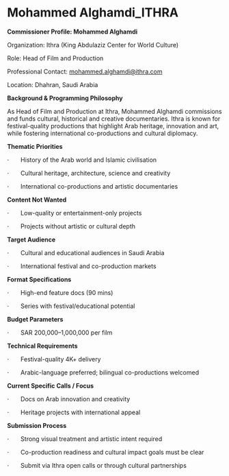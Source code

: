 # Mohammed Alghamdi_ITHRA

**Commissioner Profile: Mohammed Alghamdi**

Organization: Ithra (King Abdulaziz Center for World Culture)

Role: Head of Film and Production

Professional Contact: mohammed.alghamdi@ithra.com

Location: Dhahran, Saudi Arabia

**Background & Programming Philosophy**

As Head of Film and Production at Ithra, Mohammed Alghamdi commissions and funds cultural, historical and creative documentaries. Ithra is known for festival-quality productions that highlight Arab heritage, innovation and art, while fostering international co-productions and cultural diplomacy.

**Thematic Priorities**

·       History of the Arab world and Islamic civilisation

·       Cultural heritage, architecture, science and creativity

·       International co-productions and artistic documentaries

**Content Not Wanted**

·       Low-quality or entertainment-only projects

·       Projects without artistic or cultural depth

**Target Audience**

·       Cultural and educational audiences in Saudi Arabia

·       International festival and co-production markets

**Format Specifications**

·       High-end feature docs (90 mins)

·       Series with festival/educational potential

**Budget Parameters**

·       SAR 200,000–1,000,000 per film

**Technical Requirements**

·       Festival-quality 4K+ delivery

·       Arabic-language preferred; bilingual co-productions welcomed

**Current Specific Calls / Focus**

·       Docs on Arab innovation and creativity

·       Heritage projects with international appeal

**Submission Process**

·       Strong visual treatment and artistic intent required

·       Co-production readiness and cultural impact goals must be clear

·       Submit via Ithra open calls or through cultural partnerships
